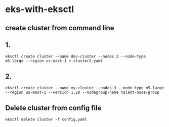 # eks-with-eksctl
## create cluster from command line
## 1. 
```
eksctl create cluster --name dev-cluster --nodes 2 --node-type m5.large --region us-east-1 > cluster2.yaml
```

## 2. 
```
eksctl create cluster --name my-cluster --nodes 3 --node-type m5.large --region us-east-1 --version 1.29 --nodegroup-name talant-node-group
```

## Delete cluster from config file
```
eksctl delete cluster -f config.yaml
```
